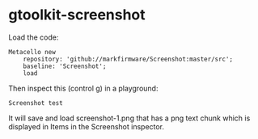 # gtoolkit-screenshot

Load the code:

    Metacello new
        repository: 'github://markfirmware/Screenshot:master/src';
        baseline: 'Screenshot';
        load

Then inspect this (control g) in a playground:

    Screenshot test

It will save and load screenshot-1.png that has a png text chunk which is displayed in Items in the Screenshot inspector.
